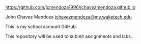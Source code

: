 https://github.com/jcmendoza1996/jchavezmendoza.github.io

John Chavez Mendoza  jchavezmendoza@my.waketech.edu

This is my school account GitHub.

This repository will be used to submit assignments and labs.